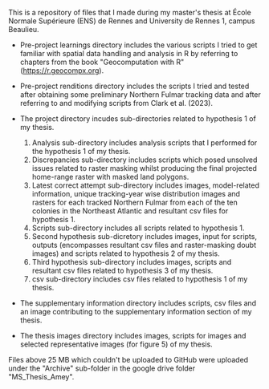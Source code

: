 This is a repository of files that I made during my master's thesis at École Normale Supérieure (ENS) de Rennes and University de Rennes 1, campus Beaulieu. 

* Pre-project learnings directory includes the various scripts I tried to get familiar with spatial data handling and analysis in R by referring to chapters from the book "Geocomputation with R" (https://r.geocompx.org).

* Pre-project renditions directory includes the scripts I tried and tested after obtaining some preliminary Northern Fulmar tracking data and after referring to and modifying scripts from Clark et al. (2023).

* The project directory incudes sub-directories related to hypothesis 1 of my thesis.
  1. Analysis sub-directory includes analysis scripts that I performed for the hypothesis 1 of my thesis.
  2. Discrepancies sub-directory includes scripts which posed unsolved issues related to raster masking whilst producing the final projected home-range raster with masked land polygons.
  3. Latest correct attempt sub-directory includes images, model-related information, unique tracking-year wise distribution images and rasters for each tracked Northern Fulmar from each of the ten colonies in the Northeast Atlantic and resultant csv files for hypothesis 1.
  4. Scripts sub-directory includes all scripts related to hypothesis 1.
  5. Second hypothesis sub-dicretory includes images, input for scripts, outputs (encompasses resultant csv files and raster-masking doubt images) and scripts related to hypothesis 2 of my thesis.
  6. Third hypothesis sub-directory includes images, scripts and resultant csv files related to hypothesis 3 of my thesis.
  7. csv sub-directory includes csv files related to hypothesis 1 of my thesis. 

*  The supplementary information directory includes scripts, csv files and an image contributing to the supplementary information section of my thesis.

*  The thesis images directory includes images, scripts for images and selected representative images (for figure 5) of my thesis.

Files above 25 MB which couldn't be uploaded to GitHub were uploaded under the "Archive" sub-folder in the google drive folder "MS_Thesis_Amey".
